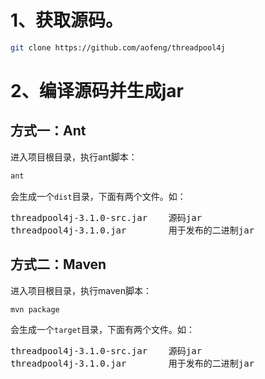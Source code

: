 # 1、获取源码。
```bash
git clone https://github.com/aofeng/threadpool4j
```

# 2、编译源码并生成jar
## 方式一：Ant
进入项目根目录，执行ant脚本：
```bash
ant
````
会生成一个`dist`目录，下面有两个文件。如：
<pre>
threadpool4j-3.1.0-src.jar    源码jar
threadpool4j-3.1.0.jar        用于发布的二进制jar
</pre>

## 方式二：Maven
进入项目根目录，执行maven脚本：
```bash
mvn package
```
会生成一个`target`目录，下面有两个文件。如：
<pre>
threadpool4j-3.1.0-src.jar    源码jar
threadpool4j-3.1.0.jar        用于发布的二进制jar
</pre>
